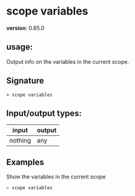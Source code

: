 # scope variables

**version**: 0.85.0

## **usage**:

Output info on the variables in the current scope.

## Signature

`> scope variables `

## Input/output types:

| input   | output |
| ------- | ------ |
| nothing | any    |

## Examples

Show the variables in the current scope

```bash
> scope variables
```
